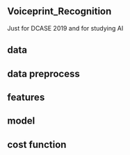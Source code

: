 ## Voiceprint_Recognition
Just for DCASE 2019 and for studying AI
## data
## data preprocess
## features
## model
## cost function
